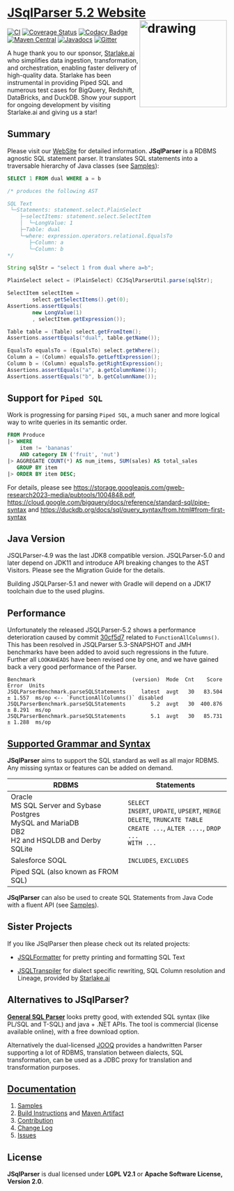 # [JSqlParser 5.2 Website](https://jsqlparser.github.io/JSqlParser) <img src="src/site/sphinx/_images/logo-no-background.svg" alt="drawing" width="200" align="right"/>

[![CI](https://github.com/JSQLParser/JSqlParser/actions/workflows/ci.yml/badge.svg)](https://github.com/JSQLParser/JSqlParser/actions/workflows/ci.yml)
[![Coverage Status](https://coveralls.io/repos/JSQLParser/JSqlParser/badge.svg?branch=master)](https://coveralls.io/r/JSQLParser/JSqlParser?branch=master)
[![Codacy Badge](https://app.codacy.com/project/badge/Grade/6f9a2d7eb98f45969749e101322634a1)](https://www.codacy.com/gh/JSQLParser/JSqlParser/dashboard?utm_source=github.com&amp;utm_medium=referral&amp;utm_content=JSQLParser/JSqlParser&amp;utm_campaign=Badge_Grade)
[![Maven Central](https://maven-badges.herokuapp.com/maven-central/com.github.jsqlparser/jsqlparser/badge.svg)](http://maven-badges.herokuapp.com/maven-central/com.github.jsqlparser/jsqlparser) [![Javadocs](https://www.javadoc.io/badge/com.github.jsqlparser/jsqlparser.svg)](https://www.javadoc.io/doc/com.github.jsqlparser/jsqlparser)
[![Gitter](https://badges.gitter.im/JSQLParser/JSqlParser.svg)](https://gitter.im/JSQLParser/JSqlParser?utm_source=badge&utm_medium=badge&utm_campaign=pr-badge)

A huge thank you to our sponsor, [Starlake.ai](https://starlake.ai/) who simplifies data ingestion, transformation, and orchestration, enabling faster delivery of high-quality data. Starlake has been instrumental in providing Piped SQL and numerous test cases for BigQuery, Redshift, DataBricks, and DuckDB. Show your support for ongoing development by visiting Starlake.ai and giving us a star!

## Summary

Please visit our [WebSite](https://jsqlparser.github.io/JSqlParser) for detailed information. **JSqlParser** is a RDBMS agnostic SQL statement parser. It translates SQL statements into a traversable hierarchy of Java classes (see [Samples](https://jsqlparser.github.io/JSqlParser/usage.html#parse-a-sql-statements)):

```sql
SELECT 1 FROM dual WHERE a = b

/* produces the following AST

SQL Text
 └─Statements: statement.select.PlainSelect
    ├─selectItems: statement.select.SelectItem
    │  └─LongValue: 1
    ├─Table: dual
    └─where: expression.operators.relational.EqualsTo
       ├─Column: a
       └─Column: b
*/
```

```java
String sqlStr = "select 1 from dual where a=b";

PlainSelect select = (PlainSelect) CCJSqlParserUtil.parse(sqlStr);

SelectItem selectItem =
        select.getSelectItems().get(0);
Assertions.assertEquals(
        new LongValue(1)
        , selectItem.getExpression());

Table table = (Table) select.getFromItem();
Assertions.assertEquals("dual", table.getName());

EqualsTo equalsTo = (EqualsTo) select.getWhere();
Column a = (Column) equalsTo.getLeftExpression();
Column b = (Column) equalsTo.getRightExpression();
Assertions.assertEquals("a", a.getColumnName());
Assertions.assertEquals("b", b.getColumnName());
```
## Support for `Piped SQL`

Work is progressing for parsing `Piped SQL`, a much saner and more logical way to write queries in its semantic order.
```sql
FROM Produce
|> WHERE
    item != 'bananas'
    AND category IN ('fruit', 'nut')
|> AGGREGATE COUNT(*) AS num_items, SUM(sales) AS total_sales
   GROUP BY item
|> ORDER BY item DESC;
```

For details, please see https://storage.googleapis.com/gweb-research2023-media/pubtools/1004848.pdf,  https://cloud.google.com/bigquery/docs/reference/standard-sql/pipe-syntax and https://duckdb.org/docs/sql/query_syntax/from.html#from-first-syntax

## Java Version

JSQLParser-4.9 was the last JDK8 compatible version. JSQLParser-5.0 and later depend on JDK11 and introduce API breaking changes to the AST Visitors. Please see the Migration Guide for the details.

Building JSQLParser-5.1 and newer with Gradle will depend on a JDK17 toolchain due to the used plugins.

## Performance

Unfortunately the released JSQLParser-5.2 shows a performance deterioration caused by commit [30cf5d7](https://github.com/JSQLParser/JSqlParser/commit/30cf5d7b930ae0a076f49deb5cc841d39e62b3dc) related to `FunctionAllColumns()`.
This has been resolved in JSQLParser 5.3-SNAPSHOT and JMH benchmarks have been added to avoid such regressions in the future. Further all `LOOKAHEADS` have been revised one by one, and we have gained back a very good performance of the Parser.

```text
Benchmark                               (version)  Mode  Cnt    Score   Error  Units
JSQLParserBenchmark.parseSQLStatements     latest  avgt   30   83.504 ± 1.557  ms/op <-- `FunctionAllColumns()` disabled
JSQLParserBenchmark.parseSQLStatements        5.2  avgt   30  400.876 ± 8.291  ms/op
JSQLParserBenchmark.parseSQLStatements        5.1  avgt   30   85.731 ± 1.288  ms/op
```

## [Supported Grammar and Syntax](https://jsqlparser.github.io/JSqlParser/syntax.html)

**JSqlParser** aims to support the SQL standard as well as all major RDBMS. Any missing syntax or features can be added on demand.

| RDBMS                                                                                                           | Statements                                                                                                                              |
|-----------------------------------------------------------------------------------------------------------------|-----------------------------------------------------------------------------------------------------------------------------------------|
| Oracle<br>MS SQL Server and Sybase<br>Postgres<br>MySQL and MariaDB<br>DB2<br>H2 and HSQLDB and Derby<br>SQLite | `SELECT`<br>`INSERT`, `UPDATE`, `UPSERT`, `MERGE`<br>`DELETE`, `TRUNCATE TABLE`<br>`CREATE ...`, `ALTER ....`, `DROP ...`<br>`WITH ...` |
| Salesforce SOQL                                                                                                 | `INCLUDES`, `EXCLUDES`                                                                                                                  |
| Piped SQL (also known as FROM SQL)                                                                              |                                                                                                                                         |

**JSqlParser** can also be used to create SQL Statements from Java Code with a fluent API (see [Samples](https://jsqlparser.github.io/JSqlParser/usage.html#build-a-sql-statements)).

## Sister Projects

If you like JSqlParser then please check out its related projects:

* [JSQLFormatter](https://manticore-projects.com/JSQLFormatter/index.html) for pretty printing and formatting SQL Text

* [JSQLTranspiler](https://manticore-projects.com/JSQLTranspiler/index.html) for dialect specific rewriting, SQL Column resolution and Lineage, provided by [Starlake.ai](https://starlake.ai/)

## Alternatives to JSqlParser?
[**General SQL Parser**](http://www.sqlparser.com/features/introduce.php?utm_source=github-jsqlparser&utm_medium=text-general) looks pretty good, with extended SQL syntax (like PL/SQL and T-SQL) and java + .NET APIs. The tool is commercial (license available online), with a free download option.

Alternatively the dual-licensed [JOOQ](https://www.jooq.org/doc/latest/manual/sql-building/sql-parser/) provides a handwritten Parser supporting a lot of RDBMS, translation between dialects, SQL transformation, can be used as a JDBC proxy for translation and transformation purposes.

## [Documentation](https://jsqlparser.github.io/JSqlParser)
  1. [Samples](https://jsqlparser.github.io/JSqlParser/usage.html#parse-a-sql-statements)
  2. [Build Instructions](https://jsqlparser.github.io/JSqlParser/usage.html) and [Maven Artifact](https://jsqlparser.github.io/JSqlParser/usage.html#build-dependencies)
  3. [Contribution](https://jsqlparser.github.io/JSqlParser/contribution.html)
  4. [Change Log](https://jsqlparser.github.io/JSqlParser/changelog.html#latest-changes-since-jsqlparser-version)
  5. [Issues](https://github.com/JSQLParser/JSqlParser/issues)

## License

**JSqlParser** is dual licensed under **LGPL V2.1** or **Apache Software License, Version 2.0**.
